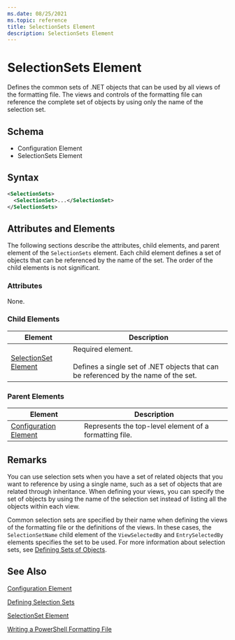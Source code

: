 ```yaml
---
ms.date: 08/25/2021
ms.topic: reference
title: SelectionSets Element
description: SelectionSets Element
---
```

# SelectionSets Element

Defines the common sets of .NET objects that can be used by all views of the formatting file. The
views and controls of the formatting file can reference the complete set of objects by using only
the name of the selection set.

## Schema

- Configuration Element
- SelectionSets Element

## Syntax

```xml
<SelectionSets>
  <SelectionSet>...</SelectionSet>
</SelectionSets>
```

## Attributes and Elements

The following sections describe the attributes, child elements, and parent element of the
`SelectionSets` element. Each child element defines a set of objects that can be referenced by the
name of the set. The order of the child elements is not significant.

### Attributes

None.

### Child Elements

|Element|Description|
|-------------|-----------------|
|[SelectionSet Element](./selectionset-element-format.md)|Required element.<br /><br /> Defines a single set of .NET objects that can be referenced by the name of the set.|

### Parent Elements

|Element|Description|
|-------------|-----------------|
|[Configuration Element](./configuration-element-format.md)|Represents the top-level element of a formatting file.|

## Remarks

You can use selection sets when you have a set of related objects that you want to reference by
using a single name, such as a set of objects that are related through inheritance. When defining
your views, you can specify the set of objects by using the name of the selection set instead of
listing all the objects within each view.

Common selection sets are specified by their name when defining the views of the formatting file or
the definitions of the views. In these cases, the `SelectionSetName` child element of the
`ViewSelectedBy` and `EntrySelectedBy` elements specifies the set to be used. For more information
about selection sets, see [Defining Sets of Objects](./defining-selection-sets.md).

## See Also

[Configuration Element](./configuration-element-format.md)

[Defining Selection Sets](./defining-selection-sets.md)

[SelectionSet Element](./selectionset-element-format.md)

[Writing a PowerShell Formatting File](./writing-a-powershell-formatting-file.md)
